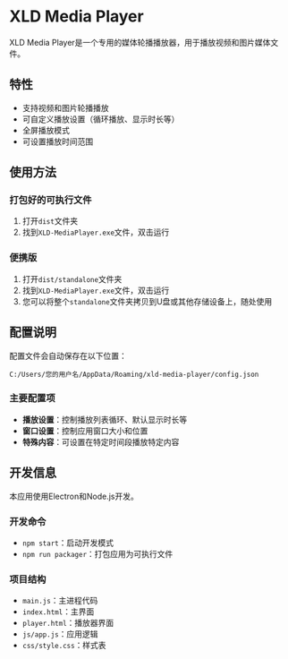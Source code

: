 # XLD Media Player

XLD Media Player是一个专用的媒体轮播播放器，用于播放视频和图片媒体文件。

## 特性

- 支持视频和图片轮播播放
- 可自定义播放设置（循环播放、显示时长等）
- 全屏播放模式
- 可设置播放时间范围

## 使用方法

### 打包好的可执行文件

1. 打开`dist`文件夹
2. 找到`XLD-MediaPlayer.exe`文件，双击运行

### 便携版

1. 打开`dist/standalone`文件夹
2. 找到`XLD-MediaPlayer.exe`文件，双击运行
3. 您可以将整个`standalone`文件夹拷贝到U盘或其他存储设备上，随处使用

## 配置说明

配置文件会自动保存在以下位置：
```
C:/Users/您的用户名/AppData/Roaming/xld-media-player/config.json
```

### 主要配置项

- **播放设置**：控制播放列表循环、默认显示时长等
- **窗口设置**：控制应用窗口大小和位置
- **特殊内容**：可设置在特定时间段播放特定内容

## 开发信息

本应用使用Electron和Node.js开发。

### 开发命令

- `npm start`：启动开发模式
- `npm run packager`：打包应用为可执行文件

### 项目结构

- `main.js`：主进程代码
- `index.html`：主界面
- `player.html`：播放器界面
- `js/app.js`：应用逻辑
- `css/style.css`：样式表 